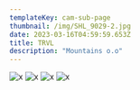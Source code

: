 ```yaml
---
templateKey: cam-sub-page
thumbnail: /img/SHL_9029-2.jpg
date: 2023-03-16T04:59:59.653Z
title: TRVL 
description: "Mountains o.o"
---
```



![x](/img/SHL_8994-2.jpg)
![x](/img/SHL_9029-2.jpg)
![x](/img/SHL_9034-2.jpg)
![x](/img/SHL_9037-3.jpg)


